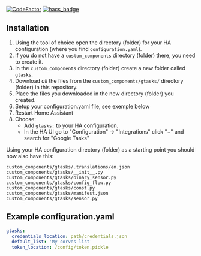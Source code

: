 [![CodeFactor](https://www.codefactor.io/repository/github/blueblueblob/gtasks/badge)](https://www.codefactor.io/repository/github/blueblueblob/gtasks)
[![hacs_badge](https://img.shields.io/badge/HACS-Custom-orange.svg)](https://github.com/custom-components/hacs)



## Installation

1. Using the tool of choice open the directory (folder) for your HA configuration (where you find `configuration.yaml`).
2. If you do not have a `custom_components` directory (folder) there, you need to create it.
3. In the `custom_components` directory (folder) create a new folder called `gtasks`.
4. Download _all_ the files from the `custom_components/gtasks/` directory (folder) in this repository.
5. Place the files you downloaded in the new directory (folder) you created.
6. Setup your configuration.yaml file, see exemple below
7. Restart Home Assistant
8. Choose:
   - Add `gtasks:` to your HA configuration.
   - In the HA UI go to "Configuration" -> "Integrations" click "+" and search for "Google Tasks"

Using your HA configuration directory (folder) as a starting point you should now also have this:

```text
custom_components/gtasks/.translations/en.json
custom_components/gtasks/__init__.py
custom_components/gtasks/binary_sensor.py
custom_components/gtasks/config_flow.py
custom_components/gtasks/const.py
custom_components/gtasks/manifest.json
custom_components/gtasks/sensor.py
```

## Example configuration.yaml

```yaml
gtasks:
  credentials_location: path/credentials.json
  default_list: 'My corves list'
  token_location: /config/token.pickle
```

